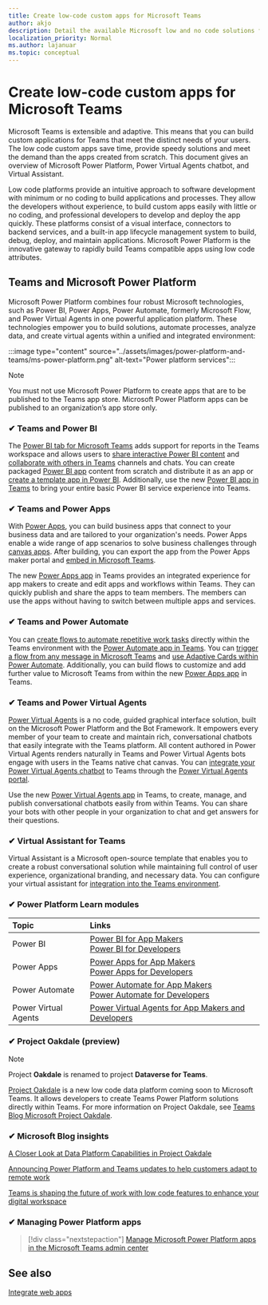```yaml
---
title: Create low-code custom apps for Microsoft Teams 
author: akjo 
description: Detail the available Microsoft low and no code solutions for Teams
localization_priority: Normal
ms.author: lajanuar
ms.topic: conceptual
---
```

# Create low-code custom apps for Microsoft Teams

Microsoft Teams is extensible and adaptive. This means that you can build custom applications for Teams that meet the distinct needs of your users. The low code custom apps save time, provide speedy solutions and meet the demand than the apps created from scratch. This document gives an overview of Microsoft Power Platform, Power Virtual Agents chatbot, and Virtual Assistant.

Low code platforms provide an intuitive approach to software development with minimum or no coding to build applications and processes. They allow the developers without experience, to build custom apps easily with little or no coding, and professional developers to develop and deploy the app quickly. These   platforms consist of a visual interface, connectors to backend services, and a built-in app lifecycle management system to build, debug, deploy, and maintain applications. Microsoft Power Platform is the innovative gateway to rapidly build Teams compatible apps using low code attributes.

## Teams and Microsoft Power Platform

Microsoft Power Platform combines four robust Microsoft technologies, such as Power BI, Power Apps, Power Automate, formerly Microsoft Flow, and Power Virtual Agents in one powerful application platform. These technologies empower you to build solutions, automate processes, analyze data, and create virtual agents within a unified and integrated environment:

:::image type="content" source="../assets/images/power-platform-and-teams/ms-power-platform.png" alt-text="Power platform services":::

> [!NOTE]
> You must not use Microsoft Power Platform to create apps that are to be published to the Teams app store. Microsoft Power Platform apps can be published to an organization’s app store only.

### ✔ Teams and Power BI

The [Power BI tab for Microsoft Teams](https://powerbi.microsoft.com/blog/announcing-new-power-bi-tab-for-microsoft-teams/) adds support for reports in the Teams workspace and allows users to [share interactive Power BI content](/power-bi/collaborate-share/service-embed-report-microsoft-teams) and [collaborate with others in Teams](/power-bi/collaborate-share/service-collaborate-microsoft-teams) channels and chats. You can create packaged [Power BI app](/power-bi/collaborate-share/service-create-distribute-apps) content from scratch and distribute it as an app or [create a template app in Power BI](/power-bi/connect-data/service-template-apps-create). Additionally, use the new [Power BI app in Teams](https://go.microsoft.com/fwlink/?linkid=2143643) to bring your entire basic Power BI service experience into Teams.

### ✔ Teams and Power Apps

With [Power Apps](/powerapps/powerapps-overview), you can build business apps that connect to your business data and are tailored to your organization's needs.  Power Apps enable a wide range of app scenarios to solve business challenges through [canvas apps](/powerapps/maker/#canvas-apps). After building, you can export the app from the Power Apps maker portal and [embed in Microsoft Teams](/power-platform/admin/embed-app-teams).

The new [Power Apps app](https://go.microsoft.com/fwlink/?linkid=2143374) in Teams provides an integrated experience for app makers to create and edit apps and workflows within Teams. They can quickly publish and share the apps to team members. The members can use the apps without having to switch between multiple apps and services.

### ✔ Teams and Power Automate

You can [create flows to automate repetitive work tasks](https://flow.microsoft.com/connectors/shared_teams/microsoft-teams/) directly within the Teams environment with the [Power Automate app in Teams](/power-automate/flows-teams). You can [trigger a flow from any message in Microsoft Teams](/power-automate/trigger-flow-teams-message) and [use Adaptive Cards within Power Automate](/power-automate/create-adaptive-cards). Additionally, you can build flows to customize and add further value to Microsoft Teams from within the new [Power Apps app](https://go.microsoft.com/fwlink/?linkid=2143539) in Teams.

### ✔ Teams and Power Virtual Agents

[Power Virtual Agents](/power-virtual-agents/fundamentals-what-is-power-virtual-agents) is a no code, guided graphical interface solution, built on the Microsoft Power Platform and the Bot Framework. It empowers every member of your team to create and maintain rich, conversational chatbots that easily integrate with the Teams platform. All content authored in Power Virtual Agents renders naturally in Teams and Power Virtual Agents bots engage with users in the Teams native chat canvas. You can [integrate your Power Virtual Agents chatbot](/power-virtual-agents/publication-add-bot-to-microsoft-teams) to Teams through the [Power Virtual Agents portal](https://powervirtualagents.microsoft.com).

Use the new [Power Virtual Agents app](https://aka.ms/pva-teams-docs) in Teams, to create, manage, and publish conversational chatbots easily from within Teams. You can share your bots with other people in your organization to chat and get answers for their questions.

### ✔ Virtual Assistant for Teams

Virtual Assistant is a Microsoft open-source template that enables you to create a robust conversational solution while maintaining full control of user experience, organizational branding, and necessary data. You can configure your virtual assistant for [integration into the Teams environment](https://microsoft.github.io/botframework-solutions/clients-and-channels/tutorials/enable-teams/1-intro). 

### ✔ Power Platform Learn modules

|  Topic  |  Links  |
|:---------|:----------------------|
|Power BI|[Power BI for App Makers](/learn/browse/?expanded=power-platform&products=power-bi&roles=maker)</br>[Power BI for Developers](/learn/browse/?expanded=power-platform&products=power-bi&roles=developer)|
|Power Apps|[Power Apps for App Makers](/learn/browse/?products=power-apps&roles=maker)</br>[Power Apps for Developers](/learn/browse/?products=power-apps)|
|Power Automate|[Power Automate for App Makers](/learn/browse/?expanded=power-platform&products=power-automate&roles=maker)</br>[Power Automate for Developers](/learn/browse/?expanded=power-platform&products=power-automate&roles=developer)|
|Power Virtual Agents|[Power Virtual Agents for App Makers and Developers](/learn/browse/?products=power-virtual-agents&expanded=power-platform&roles=maker)|

### ✔ Project Oakdale (preview)

> [!NOTE]
> Project **Oakdale** is renamed to project **Dataverse for Teams**.

[Project Oakdale](https://techcommunity.microsoft.com/t5/microsoft-teams-blog/teams-is-shaping-the-future-of-work-with-low-code-features-to/ba-p/1507180
) is a new low code data platform coming soon to Microsoft Teams. It allows developers to create Teams Power Platform solutions directly within Teams. For more information on Project Oakdale, see [Teams Blog Microsoft Project Oakdale](https://powerapps.microsoft.com/blog/introducing-project-oakdale-a-new-low-code-data-platform-for-microsoft-teams).

### ✔ Microsoft Blog insights

[A Closer Look at Data Platform Capabilities in Project Oakdale](https://powerapps.microsoft.com/blog/a-closer-look-at-data-platform-capabilities-in-project-oakdale/)

[Announcing Power Platform and Teams updates to help customers adapt to remote work](https://cloudblogs.microsoft.com/powerplatform/2020/05/19/announcing-power-platform-and-teams-updates-to-help-customers-adapt-to-remote-work/)

[Teams is shaping the future of work with low code features to enhance your digital workspace](https://techcommunity.microsoft.com/t5/microsoft-teams-blog/teams-is-shaping-the-future-of-work-with-low-code-features-to/ba-p/1507180)

### ✔ Managing Power Platform apps

> [!div class="nextstepaction"]
> [Manage Microsoft Power Platform apps in the Microsoft Teams admin center](/microsoftteams/manage-power-platform-apps)

## See also

[Integrate web apps](~/samples/integrate-web-apps-overview.md)
